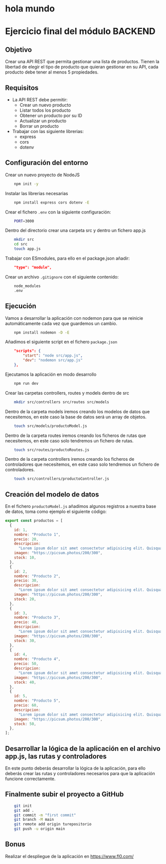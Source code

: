 # hola mundo

# Ejercicio final del módulo BACKEND

## Objetivo

Crear una API REST que permita gestionar una lista de productos. Tienen la libertad de elegir el tipo de producto que quieran gestionar en su API, cada producto debe tener al menos 5 propiedades.

## Requisitos

- La API REST debe permitir:
  - Crear un nuevo producto
  - Listar todos los producto
  - Obtener un producto por su ID
  - Actualizar un producto
  - Borrar un producto
- Trabajar con las siguiente librerias:
  - express
  - cors
  - dotenv

## Configuración del entorno

Crear un nuevo proyecto de NodeJS

```bash
    npm init -y
```

Instalar las librerias necesarias

```bash
    npm install express cors dotenv -E
```

Crear el fichero `.env` con la siguiente configuración:

```bash
    PORT=3000
```

Dentro del directorio crear una carpeta src y dentro un fichero app.js

```bash
    mkdir src
    cd src
    touch app.js
```

Trabajar con ESmodules, para ello en el package.json añadir:

```json
    "type": "module",
```

Crear un archivo `.gitignore` con el siguiente contenido:

```bash
    node_modules
    .env
```

## Ejecución

Vamos a desarrollar la aplicación con nodemon para que se reinicie automáticamente cada vez que guardemos un cambio.

```bash
    npm install nodemon -D -E
```

Añadimos el siguiente script en el fichero `package.json`

```json
    "scripts": {
        "start": "node src/app.js",
        "dev": "nodemon src/app.js"
    },
```

Ejecutamos la aplicación en modo desarrollo

```bash
    npm run dev
```

Crear las carpetas controllers, routes y models dentro de src

```bash
    mkdir src/controllers src/routes src/models
```

Dentro de la carpeta models iremos creando los modelos de datos que necesitemos, en este caso la base de datos será un array de objetos.

```bash
    touch src/models/productoModel.js
```

Dentro de la carpeta routes iremos creando los ficheros de rutas que necesitemos, en este caso solo tendremos un fichero de rutas.

```bash
    touch src/routes/productoRoutes.js
```

Dentro de la carpeta controllers iremos creando los ficheros de controladores que necesitemos, en este caso solo tendremos un fichero de controladores.

```bash
    touch src/controllers/productoController.js
```

## Creación del modelo de datos

En el fichero `productoModel.js` añadimos algunos registros a nuestra base de datos, toma como ejemplo el siguiente código:

```javascript
export const productos = [
  {
    id: 1,
    nombre: "Producto 1",
    precio: 20,
    descripcion:
      "Lorem ipsum dolor sit amet consectetur adipisicing elit. Quisquam, voluptatum.",
    imagen: "https://picsum.photos/200/300",
    stock: 10,
  },
  {
    id: 2,
    nombre: "Producto 2",
    precio: 30,
    descripcion:
      "Lorem ipsum dolor sit amet consectetur adipisicing elit. Quisquam, voluptatum.",
    imagen: "https://picsum.photos/200/300",
    stock: 20,
  },
  {
    id: 3,
    nombre: "Producto 3",
    precio: 40,
    descripcion:
      "Lorem ipsum dolor sit amet consectetur adipisicing elit. Quisquam, voluptatum.",
    imagen: "https://picsum.photos/200/300",
    stock: 30,
  },
  {
    id: 4,
    nombre: "Producto 4",
    precio: 50,
    descripcion:
      "Lorem ipsum dolor sit amet consectetur adipisicing elit. Quisquam, voluptatum.",
    imagen: "https://picsum.photos/200/300",
    stock: 40,
  },
  {
    id: 5,
    nombre: "Producto 5",
    precio: 60,
    descripcion:
      "Lorem ipsum dolor sit amet consectetur adipisicing elit. Quisquam, voluptatum.",
    imagen: "https://picsum.photos/200/300",
    stock: 50,
  },
];
```

## Desarrollar la lógica de la aplicación en el archivo app.js, las rutas y controladores

En este punto deberás desarrollar la lógica de la aplicación, para ello deberás crear las rutas y controladores necesarios para que la aplicación funcione correctamente.

## Finalmente subir el proyecto a GitHub

```bash
    git init
    git add .
    git commit -m "first commit"
    git branch -M main
    git remote add origin turepositorio
    git push -u origin main
```

## Bonus

Realizar el despliegue de la aplicación en https://www.fl0.com/
